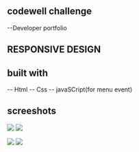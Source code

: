 ## codewell challenge
--Developer portfolio
## RESPONSIVE DESIGN
## built with
-- Html
-- Css
-- javaSCript(for menu event) 
## screeshots 
![](./screeshot/Desktop_view.png)
![](./screeshot/mobile_view.png)

![](./screeshot/full_desktop.png)
![](./screeshot/full.mobile.png)
